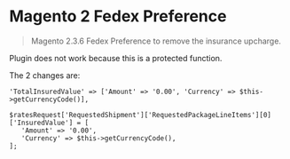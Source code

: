 # Magento 2 Fedex Preference

> Magento 2.3.6 Fedex Preference to remove the insurance upcharge. 

Plugin does not work because this is a protected function. 

The 2 changes are:

```
'TotalInsuredValue' => ['Amount' => '0.00', 'Currency' => $this->getCurrencyCode()],
```

```
$ratesRequest['RequestedShipment']['RequestedPackageLineItems'][0]['InsuredValue'] = [
   'Amount' => '0.00',
   'Currency' => $this->getCurrencyCode(),
];
```            
